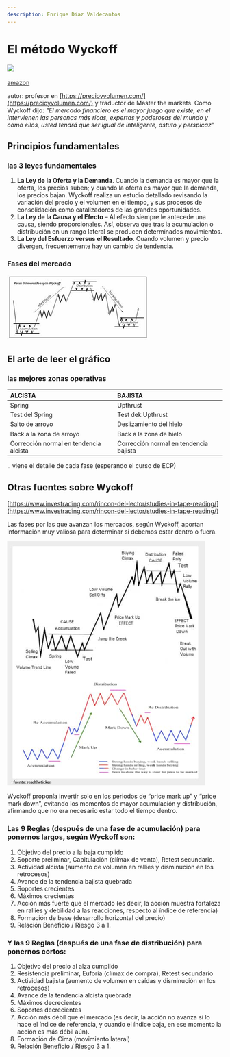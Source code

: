 ```yaml
---
description: Enrique Diaz Valdecantos
---
```


# El método Wyckoff



![](https://images-na.ssl-images-amazon.com/images/I/51kCc6vgRKL._SX333_BO1,204,203,200_.jpg)

[amazon](https://www.amazon.es/m%C3%A9todo-Wyckoff-Enrique-Diaz-Valdecantos/dp/8416583137)

autor: profesor en [https://precioyvolumen.com/](https://precioyvolumen.com/) y traductor de Master the markets. Como Wyckoff dijo: _"El mercado financiero es el mayor juego que existe, en el intervienen las personas más ricas, expertas y poderosas del mundo y como ellos, usted tendrá que ser igual de inteligente, astuto y perspicaz"_

## Principios fundamentales

### las 3 leyes fundamentales

1. **La Ley de la Oferta y la Demanda**. Cuando la demanda es mayor que la oferta, los precios suben; y cuando la oferta es mayor que la demanda, los precios bajan. Wyckoff realiza un estudio detallado revisando la variación del precio y el volumen en el tiempo, y sus procesos de consolidación como catalizadores de las grandes oportunidades.
2. **La Ley de la Causa y el Efecto** – Al efecto siempre le antecede una causa, siendo proporcionales. Así, observa que tras la acumulación o distribución en un rango lateral se producen determinados movimientos.
3. **La Ley del Esfuerzo versus el Resultado**. Cuando volumen y precio divergen, frecuentemente hay un cambio de tendencia.

### Fases del mercado

![](../.gitbook/assets/el-metodo-wyckoff-1-.jpg)

## El arte de leer el gráfico

### las mejores zonas operativas

| ALCISTA | BAJISTA |
| :--- | :--- |
| Spring | Upthrust |
| Test del Spring | Test dek Upthrust |
| Salto de arroyo | Deslizamiento del hielo |
| Back a la zona de arroyo | Back a la zona de hielo |
| Corrección normal en tendencia alcista | Corrección normal en tendencia bajista |

.. viene el detalle de cada fase \(esperando el curso de ECP\)

## Otras fuentes sobre Wyckoff

[https://www.investrading.com/rincon-del-lector/studies-in-tape-reading/](https://www.investrading.com/rincon-del-lector/studies-in-tape-reading/)

Las fases por las que avanzan los mercados, según Wyckoff, aportan información muy valiosa para determinar si debemos estar dentro o fuera.

 

![Fases\_del\_Wyckoff\_Method.jpg](../.gitbook/assets/el-metodo-wyckoff-2-.jpg)

Wyckoff proponía invertir solo en los periodos de “price mark up” y “price mark down”, evitando los momentos de mayor acumulación y distribución, afirmando que no era necesario estar todo el tiempo dentro.

### Las 9 Reglas \(después de una fase de acumulación\) para ponernos largos, según Wyckoff son:

1. Objetivo del precio a la baja cumplido
2. Soporte preliminar, Capitulación \(clímax de venta\), Retest secundario.
3. Actividad alcista \(aumento de volumen en rallies y disminución en los retrocesos\)
4. Avance de la tendencia bajista quebrada
5. Soportes crecientes
6. Máximos crecientes
7. Acción más fuerte que el mercado \(es decir, la acción muestra fortaleza en rallies y debilidad a las reacciones, respecto al índice de referencia\)
8. Formación de base \(desarrollo horizontal del precio\)
9. Relación Beneficio / Riesgo 3 a 1.

### Y las 9 Reglas \(después de una fase de distribución\) para ponernos cortos:

1. Objetivo del precio al alza cumplido
2. Resistencia preliminar, Euforia \(clímax de compra\), Retest secundario
3. Actividad bajista \(aumento de volumen en caídas y disminución en los retrocesos\)
4. Avance de la tendencia alcista quebrada
5. Máximos decrecientes
6. Soportes decrecientes
7. Acción más débil que el mercado \(es decir, la acción no avanza si lo hace el índice de referencia, y cuando el índice baja, en ese momento la acción es más débil aún\).
8. Formación de Cima \(movimiento lateral\)
9. Relación Beneficio / Riesgo 3 a 1.

